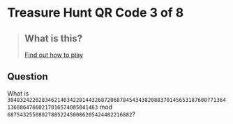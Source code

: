 

# Treasure Hunt QR Code 3 of 8

> ## What is this?
>
> [Find out how to play](https://hackaway.hexe.uk/)

## Question

What is `304832422028346214034228144326872068784543438208837014565318760077136413688647660217016574085041463` mod `6875432550802788522450086205424482216882`?
